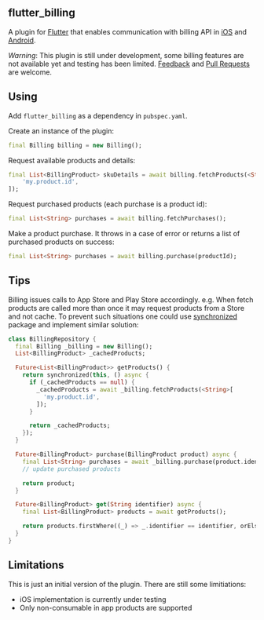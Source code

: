 ## flutter_billing

A plugin for [Flutter](https://flutter.io) that enables communication with billing API in 
[iOS](https://developer.apple.com/in-app-purchase/) and 
[Android](https://developer.android.com/google/play/billing/billing_integrate.html).

*Warning*: This plugin is still under development, some billing features are not available yet and
testing has been limited.
[Feedback](https://github.com/VolodymyrLykhonis/flutter_billing/issues) and
[Pull Requests](https://github.com/VolodymyrLykhonis/flutter_billing/pulls) are welcome.

## Using
Add `flutter_billing` as a dependency in `pubspec.yaml`.

Create an instance of the plugin:
```dart
final Billing billing = new Billing();
```

Request available products and details:
```dart
final List<BillingProduct> skuDetails = await billing.fetchProducts(<String>[
    'my.product.id',
]);
```

Request purchased products (each purchase is a product id):
```dart
final List<String> purchases = await billing.fetchPurchases();
```

Make a product purchase. It throws in a case of error or returns a list of purchased products on success:
```dart
final List<String> purchases = await billing.purchase(productId);
```

## Tips

Billing issues calls to App Store and Play Store accordingly. e.g. When fetch products are called more 
than once it may request products from a Store and not cache. To prevent such situations one could use
[synchronized](https://pub.dartlang.org/packages/synchronized) package and implement similar solution:

```dart
class BillingRepository {
  final Billing _billing = new Billing();
  List<BillingProduct> _cachedProducts;

  Future<List<BillingProduct>> getProducts() {
    return synchronized(this, () async {
      if (_cachedProducts == null) {
        _cachedProducts = await _billing.fetchProducts(<String>[
          'my.product.id',
        ]);
      }

      return _cachedProducts;
    });
  }

  Future<BillingProduct> purchase(BillingProduct product) async {
    final List<String> purchases = await _billing.purchase(product.identifier);
    // update purchased products

    return product;
  }

  Future<BillingProduct> get(String identifier) async {
    final List<BillingProduct> products = await getProducts();

    return products.firstWhere((_) => _.identifier == identifier, orElse: () => null);
  }
}
```

## Limitations

This is just an initial version of the plugin. There are still some limitiations:

- iOS implementation is currently under testing
- Only non-consumable in app products are supported

